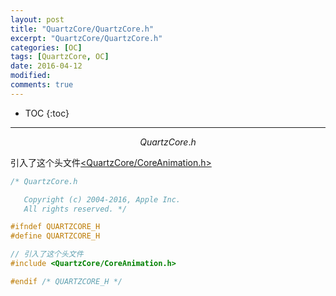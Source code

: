 ```yaml
---
layout: post
title: "QuartzCore/QuartzCore.h"
excerpt: "QuartzCore/QuartzCore.h"
categories: [OC]
tags: [QuartzCore, OC]
date: 2016-04-12 
modified: 
comments: true
---
```


* TOC
{:toc}
---

$$
QuartzCore.h
$$

引入了这个头文件[<QuartzCore/CoreAnimation.h>]()

```objective-c
/* QuartzCore.h

   Copyright (c) 2004-2016, Apple Inc.
   All rights reserved. */

#ifndef QUARTZCORE_H
#define QUARTZCORE_H

// 引入了这个头文件 
#include <QuartzCore/CoreAnimation.h>

#endif /* QUARTZCORE_H */

```

